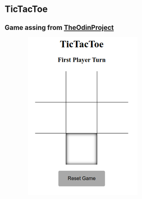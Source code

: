 # TicTacToe

## Game assing from [TheOdinProject](https://www.theodinproject.com/lessons/node-path-javascript-tic-tac-toe)
<p align="center" ><img src="./media/screenshot.png" /> </p>
